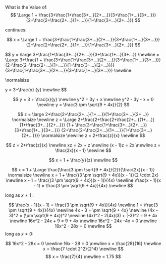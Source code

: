 

What is the Value of:
$$
\Large 1 + \frac{3+\frac{1+\frac{3+...}{2+....}}{3+\frac{1+...}{3+...}}}
{2+\frac{2+\frac{2+...}{1+....}}{1+\frac{3+...}{2+...}}}
$$

continues:

$$
x = \Large 1 + \frac{3+\frac{1+\frac{3+...}{2+....}}{3+\frac{1+...}{3+...}}}
{2+\frac{2+\frac{2+...}{1+....}}{1+\frac{3+...}{2+...}}}
$$

$$
y = \large 3+\frac{1+\frac{3+...}{2+....}}{3+\frac{1+...}{3+...}} \newline
= \Large 3+\frac{1 + \frac{3+\frac{1+\frac{3+...}{2+....}}{3+\frac{1+...}{3+...}}}
{2+\frac{2+\frac{2+...}{1+....}}{1+\frac{3+...}{2+...}}}}
{3+\frac{1+\frac{3+...}{2+....}}{3+\frac{1+...}{3+...}}} \newline

\normalsize

y = 3+\frac{x}
{y} \newline
$$

$$
y = 3 + \frac{x}{y} \newline
y^2 = 3y + x \newline
y^2 - 3y - x = 0 \newline
y = \frac{3 \pm \sqrt{9 + 4x}}{2}
$$

$$
z = \large 2+\frac{2+\frac{2+...}{1+....}}{1+\frac{3+...}{2+...}} \normalsize \newline
z = \Large 2+\frac{2+\frac{2+\frac{2+...}{1+....}}{1+\frac{3+...}{2+...}}}
{1 + \frac{3+\frac{1+\frac{3+...}{2+....}}{3+\frac{1+...}{3+...}}}
{2+\frac{2+\frac{2+...}{1+....}}{1+\frac{3+...}{2+...}}}} \normalsize \newline
z = 2+\frac{z}{x} \newline
$$

$$
z = 2+\frac{z}{x} \newline
xz = 2x + z \newline
(x - 1)z = 2x \newline
z = \frac{2x}{x - 1} \newline
$$


$$
x = 1 + \frac{y}{z} \newline
$$

$$
x = 1 + \Large \frac{\frac{3 \pm \sqrt{9 + 4x}}{2}}{\frac{2x}{x - 1}} \normalsize \newline
x = 1 + \frac{(3 \pm \sqrt{9 + 4x})(x - 1)}{2 \cdot 2x} \newline
x - 1 = \frac{(3 \pm \sqrt{9 + 4x})(x - 1)}{4x} \newline
\frac{x - 1}{x - 1} = \frac{3 \pm \sqrt{9 + 4x}}{4x} \newline
$$

long as $x \neq 1$ :

$$
\frac{x - 1}{x - 1} = \frac{3 \pm \sqrt{9 + 4x}}{4x} \newline
1 = \frac{3 \pm \sqrt{9 + 4x}}{4x} \newline
4x - 3 = \pm \sqrt{9 + 4x} \newline
(4x - 3)^2 = (\pm \sqrt{9 + 4x})^2 \newline
(4x)^2 - 2(4x)(3) + (-3)^2 = 9 + 4x \newline
16x^2 - 24x + 9 = 9 + 4x \newline
16x^2 - 24x -4x = 0 \newline
16x^2 - 28x = 0 \newline
$$
long as $x \neq 0$:

$$
16x^2 - 28x = 0 \newline
16x - 28 = 0 \newline
x = \frac{28}{16} \newline
x = \frac{7 \cdot 2^2}{2^4} \newline
$$
$$
x = \frac{7}{4} \newline
= 1.75
$$
